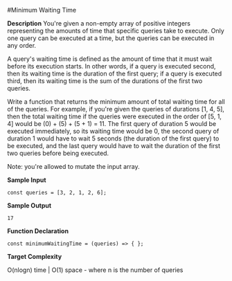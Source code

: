 #Minimum Waiting Time

__Description__
You're given a non-empty array of positive integers representing the amounts
of time that specific queries take to execute. Only one query can be executed
at a time, but the queries can be executed in any order.

A query's waiting time is defined as the amount of time that it must
wait before its execution starts. In other words, if a query is executed
second, then its waiting time is the duration of the first query; if a query
is executed third, then its waiting time is the sum of the durations of the
first two queries.

Write a function that returns the minimum amount of total waiting time for all
of the queries. For example, if you're given the queries of durations
[1, 4, 5], then the total waiting time if the queries were
executed in the order of [5, 1, 4] would be
(0) + (5) + (5 + 1) = 11. The first query of duration
5 would be executed immediately, so its waiting time would be
0, the second query of duration 1 would have to wait
5 seconds (the duration of the first query) to be executed, and
the last query would have to wait the duration of the first two queries before
being executed.

Note: you're allowed to mutate the input array.

__Sample Input__

`const queries = [3, 2, 1, 2, 6];`

__Sample Output__

`17`

__Function Declaration__

`const minimumWaitingTime = (queries) => { };`

__Target Complexity__

O(nlogn) time | O(1) space - where n is the number of queries